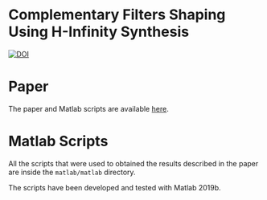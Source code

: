 # Complementary Filters Shaping Using H-Infinity Synthesis

[![DOI](https://zenodo.org/badge/DOI/10.5281/zenodo.3937394.svg)](https://doi.org/10.5281/zenodo.3937394)

# Paper
The paper and Matlab scripts are available [here](https://tdehaeze.github.io/dehaeze19_desig_compl_filte/).

# Matlab Scripts
All the scripts that were used to obtained the results described in the paper are inside the
`matlab/matlab` directory.

The scripts have been developed and tested with Matlab 2019b.
